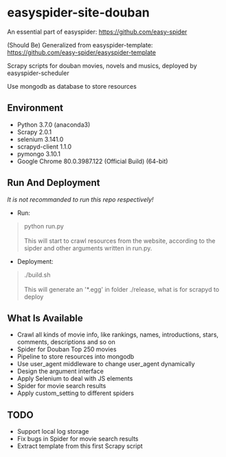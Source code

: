 # easyspider-site-douban
An essential part of easyspider: https://github.com/easy-spider

(Should Be) Generalized from easyspider-template: https://github.com/easy-spider/easyspider-template


Scrapy scripts for douban movies, novels and musics, deployed by easyspider-scheduler

Use mongodb as database to store resources
## Environment
- Python 3.7.0 (anaconda3)
- Scrapy 2.0.1
- selenium 3.141.0
- scrapyd-client  1.1.0 
- pymongo 3.10.1
- Google Chrome	80.0.3987.122 (Official Build) (64-bit)

## Run And Deployment
*It is not recommanded to run this repo respectively!*
- Run: <br>
> python run.py <br><br>
This will start to crawl resources from the website, according to the sipder and other arguments written in run.py. 

- Deployment: 
> ./build.sh <br><br>
This will generate an '*.egg' in folder ./release, what is for scrapyd to deploy

## What Is Available
- Crawl all kinds of movie info, like rankings, names, introductions, stars, comments, descriptions and so on
- Spider for Douban Top 250 movies
- Pipeline to store resources into mongodb
- Use user_agent middleware to change user_agent dynamically
- Design the argument interface
- Apply Selenium to deal with JS elements
- Spider for movie search results
- Apply custom_setting to different spiders

## TODO
- Support local log storage
- Fix bugs in Spider for movie search results
- Extract template from this first Scrapy script